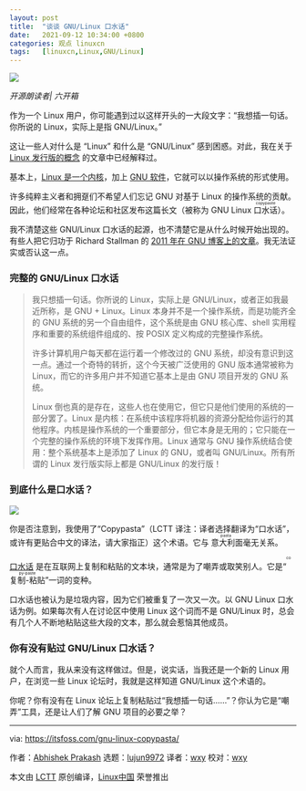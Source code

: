 ```yaml
---
layout: post
title:	"谈谈 GNU/Linux 口水话"
date:	2021-09-12 10:34:00 +0800 
categories:	观点 linuxcn 
tags:	[linuxcn,Linux,GNU/Linux]
---
```



![](/Asserts/Images//attachment/album/202109/12/103402owj6cgah1lncx1w7.png)



*开源朗读者| 六开箱*


作为一个 Linux 用户，你可能遇到过以这样开头的一大段文字：“我想插一句话。你所说的 Linux，实际上是指 GNU/Linux。”


这让一些人对什么是 “Linux” 和什么是 “GNU/Linux” 感到困惑。对此，我在关于 [Linux 发行版的概念](https://itsfoss.com/what-is-linux-distribution/) 的文章中已经解释过。


基本上，[Linux 是一个内核](https://itsfoss.com/what-is-linux/)，加上 [GNU 软件](https://www.gnu.org/)，它就可以以操作系统的形式使用。


许多纯粹主义者和拥趸们不希望人们忘记 GNU 对基于 Linux 的操作系统的贡献。因此，他们经常在各种论坛和社区发布这篇长文（被称为 GNU Linux <ruby> 口水话 <rt>  copypaste </rt></ruby>）。


我不清楚这些 GNU/Linux 口水话的起源，也不清楚它是从什么时候开始出现的。有些人把它归功于 Richard Stallman 的 [2011 年在 GNU 博客上的文章](https://www.gnu.org/gnu/linux-and-gnu.html)。我无法证实或否认这一点。


### 完整的 GNU/Linux 口水话



> 
> 我只想插一句话。你所说的 Linux，实际上是 GNU/Linux，或者正如我最近所称，是 GNU + Linux。Linux 本身并不是一个操作系统，而是功能齐全的 GNU 系统的另一个自由组件，这个系统是由 GNU 核心库、shell 实用程序和重要的系统组件组成的、按 POSIX 定义构成的完整操作系统。
> 
> 
> 许多计算机用户每天都在运行着一个修改过的 GNU 系统，却没有意识到这一点。通过一个奇特的转折，这个今天被广泛使用的 GNU 版本通常被称为 Linux，而它的许多用户并不知道它基本上是由 GNU 项目开发的 GNU 系统。
> 
> 
> Linux 倒也真的是存在，这些人也在使用它，但它只是他们使用的系统的一部分罢了。Linux 是内核：在系统中该程序将机器的资源分配给你运行的其他程序。内核是操作系统的一个重要部分，但它本身是无用的；它只能在一个完整的操作系统的环境下发挥作用。Linux 通常与 GNU 操作系统结合使用：整个系统基本上是添加了 Linux 的 GNU，或者叫 GNU/Linux。所有所谓的 Linux 发行版实际上都是 GNU/Linux 的发行版！
> 
> 
> 


### 到底什么是口水话？


![](/Asserts/Images//attachment/album/202109/12/103403wa4gwzjac74j4zj2.png)


你是否注意到，我使用了“Copypasta”（LCTT 译注：译者选择翻译为“口水话”，或许有更贴合中文的译法，请大家指正）这个术语。它与<ruby> 意大利面 <rt>  pasta </rt></ruby>毫无关系。


[口水话](https://www.makeuseof.com/what-is-a-copypasta/) 是在互联网上复制和粘贴的文本块，通常是为了嘲弄或取笑别人。它是“<ruby> 复制-粘贴 <rt>  copy-paste </rt></ruby>”一词的变种。


口水话也被认为是垃圾内容，因为它们被重复了一次又一次。以 GNU Linux 口水话为例。如果每次有人在讨论区中使用 Linux 这个词而不是 GNU/Linux 时，总会有几个人不断地粘贴这些大段的文本，那么就会惹恼其他成员。


### 你有没有贴过 GNU/Linux 口水话？


就个人而言，我从来没有这样做过。但是，说实话，当我还是一个新的 Linux 用户，在浏览一些 Linux 论坛时，我就是这样知道 GNU/Linux 这个术语的。


你呢？你有没有在 Linux 论坛上复制粘贴过“我想插一句话……”？你认为它是“嘲弄”工具，还是让人们了解 GNU 项目的必要之举？




---


via: <https://itsfoss.com/gnu-linux-copypasta/>


作者：[Abhishek Prakash](https://itsfoss.com/author/abhishek/) 选题：[lujun9972](https://github.com/lujun9972) 译者：[wxy](https://github.com/wxy) 校对：[wxy](https://github.com/wxy)


本文由 [LCTT](https://github.com/LCTT/TranslateProject) 原创编译，[Linux中国](https://linux.cn/) 荣誉推出
